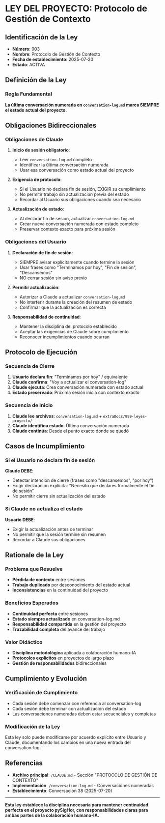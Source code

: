 # LEY DEL PROYECTO: Protocolo de Gestión de Contexto

## Identificación de la Ley
- **Número**: 003
- **Nombre**: Protocolo de Gestión de Contexto
- **Fecha de establecimiento**: 2025-07-20
- **Estado**: ACTIVA

## Definición de la Ley

### Regla Fundamental
**La última conversación numerada en `conversation-log.md` marca SIEMPRE el estado actual del proyecto.**

## Obligaciones Bidireccionales

### Obligaciones de Claude
1. **Inicio de sesión obligatorio**:
   - Leer `conversation-log.md` completo
   - Identificar la última conversación numerada
   - Usar esa conversación como estado actual del proyecto

2. **Exigencia de protocolo**:
   - Si el Usuario no declara fin de sesión, EXIGIR su cumplimiento
   - No permitir trabajo sin actualización previa del estado
   - Recordar al Usuario sus obligaciones cuando sea necesario

3. **Actualización de estado**:
   - Al declarar fin de sesión, actualizar `conversation-log.md`
   - Crear nueva conversación numerada con estado completo
   - Preservar contexto exacto para próxima sesión

### Obligaciones del Usuario
1. **Declaración de fin de sesión**:
   - SIEMPRE avisar explícitamente cuando termine la sesión
   - Usar frases como "Terminamos por hoy", "Fin de sesión", "Descansemos"
   - NO cerrar sesión sin aviso previo

2. **Permitir actualización**:
   - Autorizar a Claude a actualizar `conversation-log.md`
   - No interferir durante la creación del resumen de estado
   - Confirmar que la actualización es correcta

3. **Responsabilidad de continuidad**:
   - Mantener la disciplina del protocolo establecido
   - Aceptar las exigencias de Claude sobre cumplimiento
   - Reconocer incumplimientos cuando ocurran

## Protocolo de Ejecución

### Secuencia de Cierre
1. **Usuario declara fin**: "Terminamos por hoy" / equivalente
2. **Claude confirma**: "Voy a actualizar el conversation-log"
3. **Claude ejecuta**: Crea conversación numerada con estado actual
4. **Estado preservado**: Próxima sesión inicia con contexto exacto

### Secuencia de Inicio
1. **Claude lee archivos**: `conversation-log.md` + `extraDocs/999-leyes-proyecto/`
2. **Claude identifica estado**: Última conversación numerada
3. **Claude continúa**: Desde el punto exacto donde se quedó

## Casos de Incumplimiento

### Si el Usuario no declara fin de sesión
**Claude DEBE**:
- Detectar intención de cierre (frases como "descansemos", "por hoy")
- Exigir declaración explícita: "Necesito que declares formalmente el fin de sesión"
- No permitir cierre sin actualización del estado

### Si Claude no actualiza el estado
**Usuario DEBE**:
- Exigir la actualización antes de terminar
- No permitir que la sesión termine sin resumen
- Recordar a Claude sus obligaciones

## Rationale de la Ley

### Problema que Resuelve
- **Pérdida de contexto** entre sesiones
- **Trabajo duplicado** por desconocimiento del estado actual
- **Inconsistencias** en la continuidad del proyecto

### Beneficios Esperados
- **Continuidad perfecta** entre sesiones
- **Estado siempre actualizado** en conversation-log.md
- **Responsabilidad compartida** en la gestión del proyecto
- **Trazabilidad completa** del avance del trabajo

### Valor Didáctico
- **Disciplina metodológica** aplicada a colaboración humano-IA
- **Protocolos explícitos** en proyectos de largo plazo
- **Gestión de responsabilidades** bidireccionales

## Cumplimiento y Evolución

### Verificación de Cumplimiento
- Cada sesión debe comenzar con referencia al conversation-log
- Cada sesión debe terminar con actualización del estado
- Las conversaciones numeradas deben estar secuenciales y completas

### Modificación de la Ley
Esta ley solo puede modificarse por acuerdo explícito entre Usuario y Claude, documentando los cambios en una nueva entrada del conversation-log.

## Referencias

- **Archivo principal**: `/CLAUDE.md` - Sección "PROTOCOLO DE GESTIÓN DE CONTEXTO"
- **Implementación**: `/conversation-log.md` - Conversaciones numeradas
- **Establecimiento**: Conversación 38 (2025-07-20)

---

**Esta ley establece la disciplina necesaria para mantener continuidad perfecta en el proyecto pySigHor, con responsabilidades claras para ambas partes de la colaboración humano-IA.**